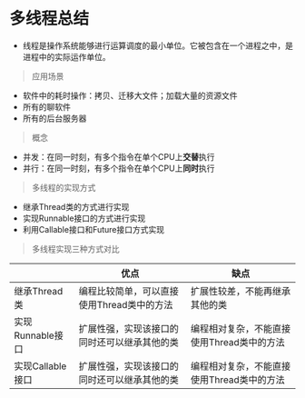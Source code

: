 # 多线程总结
 - 线程是操作系统能够进行运算调度的最小单位。它被包含在一个进程之中，是进程中的实际运作单位。
> 应用场景
 - 软件中的耗时操作：拷贝、迁移大文件；加载大量的资源文件
 - 所有的聊软件
 - 所有的后台服务器
> 概念
 - 并发：在同一时刻，有多个指令在单个CPU上**交替**执行
 - 并行：在同一时刻，有多个指令在单个CPU上**同时**执行
> 多线程的实现方式
- 继承Thread类的方式进行实现
- 实现Runnable接口的方式进行实现
- 利用Callable接口和Future接口方式实现
> 多线程实现三种方式对比

|                  | 优点                                         | 缺点                                       |
| ---------------- | -------------------------------------------- | ------------------------------------------ |
| 继承Thread类     | 编程比较简单，可以直接使用Thread类中的方法   | 扩展性较差，不能再继承其他的类             |
| 实现Runnable接口 | 扩展性强，实现该接口的同时还可以继承其他的类 | 编程相对复杂，不能直接使用Thread类中的方法 |
| 实现Callable接口 | 扩展性强，实现该接口的同时还可以继承其他的类 | 编程相对复杂，不能直接使用Thread类中的方法 |


